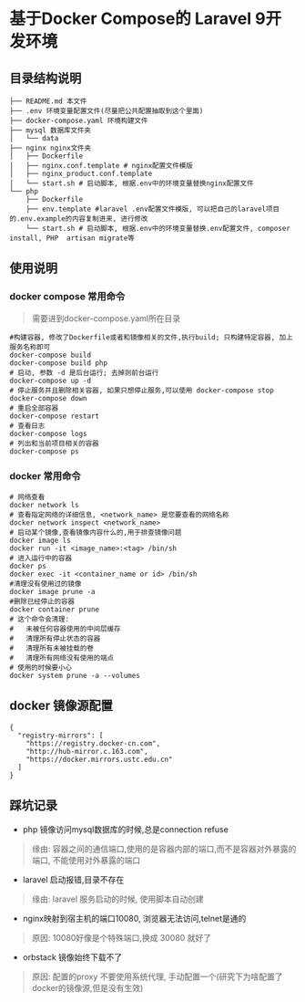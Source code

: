 # 基于Docker Compose的 Laravel 9开发环境
## 目录结构说明
```
├── README.md 本文件
├── .env 环境变量配置文件(尽量把公共配置抽取到这个里面)
├── docker-compose.yaml 环境构建文件
├── mysql 数据库文件夹
│   └── data
├── nginx nginx文件夹
│   ├── Dockerfile
│   ├── nginx.conf.template # nginx配置文件模版
│   ├── nginx_product.conf.template
│   └── start.sh # 启动脚本, 根据.env中的环境变量替换nginx配置文件
└── php
    ├── Dockerfile
    ├── env.template #laravel .env配置文件模版, 可以把自己的laravel项目的.env.example的内容复制进来, 进行修改
    └── start.sh # 启动脚本, 根据.env中的环境变量替换.env配置文件, composer install, PHP  artisan migrate等
```
## 使用说明
### docker compose 常用命令
> 需要进到docker-compose.yaml所在目录
```
#构建容器, 修改了Dockerfile或者和镜像相关的文件,执行build; 只构建特定容器, 加上服务名称即可
docker-compose build
docker-compose build php
# 启动, 参数 -d 是后台运行; 去掉则前台运行
docker-compose up -d
# 停止服务并且删除相关容器, 如果只想停止服务,可以使用 docker-compose stop
docker-compose down
# 重启全部容器
docker-compose restart
# 查看日志
docker-compose logs
# 列出和当前项目相关的容器
docker-compose ps 
```
### docker 常用命令
``` 
# 网络查看
docker network ls
# 查看指定网络的详细信息, <network_name> 是您要查看的网络名称
docker network inspect <network_name> 
# 启动某个镜像,查看镜像内容什么的,用于排查镜像问题
docker image ls
docker run -it <image_name>:<tag> /bin/sh
# 进入运行中的容器
docker ps
docker exec -it <container_name or id> /bin/sh
#清理没有使用过的镜像
docker image prune -a
#删除已经停止的容器
docker container prune
# 这个命令会清理:
#   未被任何容器使用的中间层缓存
#   清理所有停止状态的容器
#   清理所有未被挂载的卷
#   清理所有网络没有使用的端点
# 使用的时候要小心
docker system prune -a --volumes
```

## docker 镜像源配置
```
{
  "registry-mirrors": [
    "https://registry.docker-cn.com",
    "http://hub-mirror.c.163.com",
    "https://docker.mirrors.ustc.edu.cn"
  ]
}
```
## 踩坑记录
- php 镜像访问mysql数据库的时候,总是connection refuse
> 缘由: 容器之间的通信端口,使用的是容器内部的端口,而不是容器对外暴露的端口, 不能使用对外暴露的端口
- laravel 启动报错,目录不存在
> 缘由: laravel 服务启动的时候, 使用脚本自动创建
- nginx映射到宿主机的端口10080, 浏览器无法访问,telnet是通的
> 原因: 10080好像是个特殊端口,换成 30080 就好了
- orbstack 镜像始终下载不了
> 原因: 配置的proxy 不要使用系统代理, 手动配置一个(研究下为啥配置了docker的镜像源,但是没有生效)
